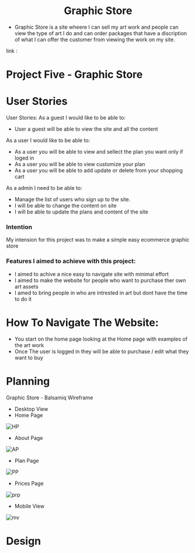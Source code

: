 <h1 align="center">Graphic Store</h1>

- Graphic Store is a site wheere I can sell my art work and people can view the type of art I do and can order packages that have a discription of what I can offer the customer from viewing the work on my site.

link : 

# Project Five - Graphic Store

# User Stories

User Stories: As a guest I would like to be able to:

- User a guest will be able to view the site and all the content

As a user I would like to be able to:

- As a user you will be able to view and sellect the plan you want only if loged in
- As a user you will be able to view customize your plan
- As a user you will be able to add update or delete from your shopping cart

As a admin I need to be able to:

- Manage the list of users who sign up to the site.
- I will be able to change the content on site 
- I will be able to update the plans and content of the site

### Intention

My intension for this project was to make a simple easy ecommerce graphic store

### Features I aimed to achieve with this project:

 - I aimed to achive a nice easy to navigate site with minimal effort
 - I aimed to make the website for people who want to purchase ther own art assets
 - I amed to bring people in who are intrested in art but dont have the time to do it

# How To Navigate The Website: 
 - You start on the home page looking at the Home page with examples of the art work 
 - Once The user is logged in they will be able to purchase / edit what they want to buy


# Planning 

Graphic Store - Balsamiq Wireframe
 - Desktop View 
 - Home Page

![HP](https://user-images.githubusercontent.com/43074374/194975294-676c97d6-4250-4729-858d-b200f4f64e09.png)

 - About Page

![AP](https://user-images.githubusercontent.com/43074374/194975373-68054fbf-c131-4b9e-a974-181d1fd33e34.png)

- Plan Page

![PP](https://user-images.githubusercontent.com/43074374/194975429-9ad4657d-b40b-4a60-b5b2-588a7d121f9d.png)

- Prices Page

![prp](https://user-images.githubusercontent.com/43074374/194975551-f0769d1a-eb95-42c6-8ace-0ed85c4816a6.png)

- Mobile View

![mv](https://user-images.githubusercontent.com/43074374/194976182-247b2c9e-d418-457e-abc7-875d834c30e1.png)

# Design

